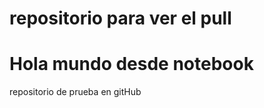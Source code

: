 # repositorio para ver el pull
<h1> Hola mundo desde notebook </h1>
repositorio de prueba en gitHub

